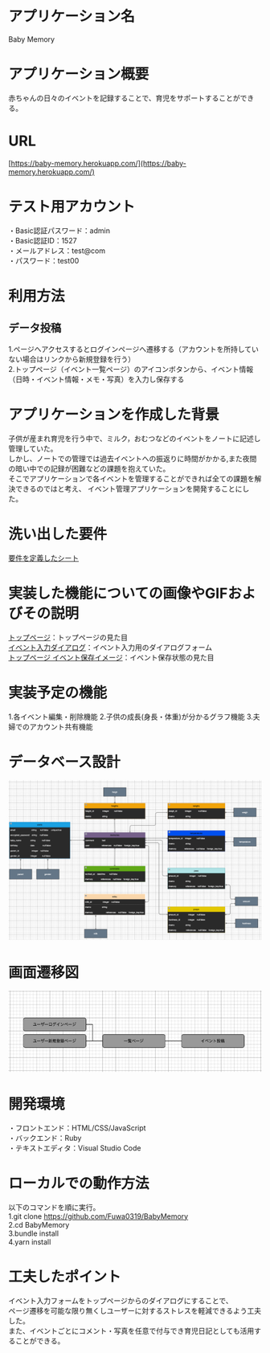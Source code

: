 # アプリケーション名
Baby Memory

# アプリケーション概要
赤ちゃんの日々のイベントを記録することで、育児をサポートすることができる。

# URL
[https://baby-memory.herokuapp.com/](https://baby-memory.herokuapp.com/)  

# テスト用アカウント
・Basic認証パスワード：admin  
・Basic認証ID：1527  
・メールアドレス：test@com  
・パスワード：test00  

# 利用方法
## データ投稿
1.ページへアクセスするとログインページへ遷移する（アカウントを所持していない場合はリンクから新規登録を行う）  
2.トップページ（イベント一覧ページ）のアイコンボタンから、イベント情報（日時・イベント情報・メモ・写真）を入力し保存する  

# アプリケーションを作成した背景
子供が産まれ育児を行う中で、ミルク，おむつなどのイベントをノートに記述し管理していた。  
しかし、ノートでの管理では過去イベントへの振返りに時間がかかる,また夜間の暗い中での記録が困難などの課題を抱えていた。  
そこでアプリケーションで各イベントを管理することができれば全ての課題を解決できるのではと考え、
イベント管理アプリケーションを開発することにした。

# 洗い出した要件
[要件を定義したシート](https://docs.google.com/spreadsheets/d/1LInvbvp1HPxPBtHgHicBZMkwulHruUFTv0npf6qtR-Y/edit?usp=sharing)  

# 実装した機能についての画像やGIFおよびその説明
[トップページ](https://gyazo.com/ab75add43848f5965ddc7e2ddaf28882)：トップページの見た目  
[イベント入力ダイアログ](https://gyazo.com/34b532c8e0f01746ce2201e715ba8075)：イベント入力用のダイアログフォーム  
[トップページ イベント保存イメージ](https://gyazo.com/6f84e14799075992327f9bf257519b9c)：イベント保存状態の見た目  

# 実装予定の機能
1.各イベント編集・削除機能
2.子供の成長(身長・体重)が分かるグラフ機能
3.夫婦でのアカウント共有機能

# データベース設計
![データベース設計](/public/images/データベース設計.png)  

# 画面遷移図
![画面遷移図](/public/images/画面遷移図.png)  

# 開発環境
・フロントエンド：HTML/CSS/JavaScript  
・バックエンド：Ruby  
・テキストエディタ：Visual Studio Code  


# ローカルでの動作方法
以下のコマンドを順に実行。  
1.git clone https://github.com/Fuwa0319/BabyMemory  
2.cd BabyMemory  
3.bundle install  
4.yarn install  

# 工夫したポイント
イベント入力フォームをトップページからのダイアログにすることで、  
ページ遷移を可能な限り無くしユーザーに対するストレスを軽減できるよう工夫した。  
また、イベントごとにコメント・写真を任意で付与でき育児日記としても活用することができる。  
